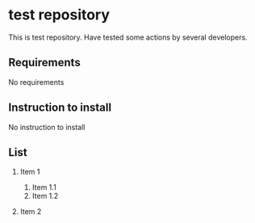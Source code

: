 # test repository

This is test repository.
Have tested some actions by several developers.

## Requirements
No requirements

## Instruction to install
No instruction to install

## List

1. Item 1
	1. Item 1.1
	2. Item 1.2

2. Item 2
